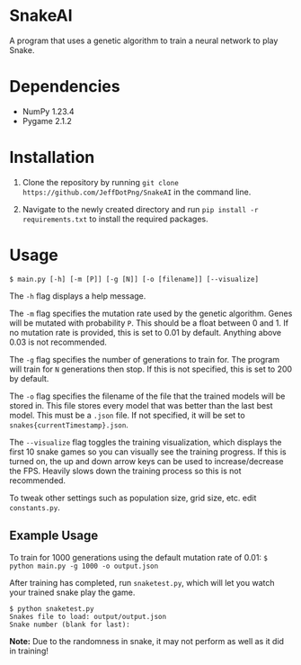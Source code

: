 # SnakeAI

A program that uses a genetic algorithm to train a neural network to play Snake.

# Dependencies

- NumPy 1.23.4
- Pygame 2.1.2

# Installation

1. Clone the repository by running `git clone https://github.com/JeffDotPng/SnakeAI` in the command line.

2. Navigate to the newly created directory and run `pip install -r requirements.txt` to install the required packages.

# Usage

```
$ main.py [-h] [-m [P]] [-g [N]] [-o [filename]] [--visualize]
```

The `-h` flag displays a help message.

The `-m` flag specifies the mutation rate used by the genetic algorithm.
Genes will be mutated with probability `P`. This should be a float between 0 and 1. If no mutation rate is provided, this is set to 0.01 by default.
Anything above 0.03 is not recommended.

The `-g` flag specifies the number of generations to train for.
The program will train for `N` generations then stop. If this is not specified, this is set to 200 by default.

The `-o` flag specifies the filename of the file that the trained
models will be stored in. This file stores every model that was better than the last best model. This must be a `.json` file. If not specified,
it will be set to `snakes{currentTimestamp}.json`.

The `--visualize` flag toggles the training visualization, which displays the first 10 snake games so you can visually see the training progress. If this is turned on, the up and down arrow keys can be used to increase/decrease the FPS.
Heavily slows down the training process so this is not recommended.

To tweak other settings such as population size, grid size, etc. edit `constants.py`.

## Example Usage

To train for 1000 generations using the default mutation rate of 0.01:
`$ python main.py -g 1000 -o output.json`

After training has completed, run `snaketest.py`, which will let you watch your trained snake play the game.

```
$ python snaketest.py
Snakes file to load: output/output.json
Snake number (blank for last):
```

**Note:** Due to the randomness in snake, it may not perform as well as it did in training!
